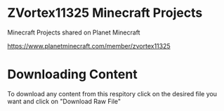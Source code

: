 # ZVortex11325 Minecraft Projects

Minecraft Projects shared on Planet Minecraft

https://www.planetminecraft.com/member/zvortex11325

# Downloading Content
To download any content from this respitory click on the desired file you want and click on "Download Raw File"
